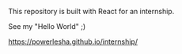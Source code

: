 
This repository is built with React for an internship.

See my "Hello World" ;)


https://powerlesha.github.io/internship/
